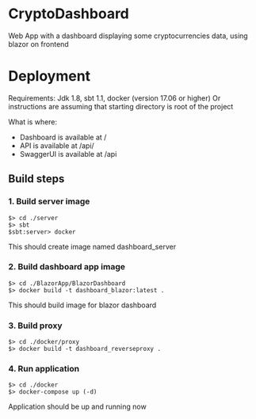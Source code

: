 # CryptoDashboard
Web App with a dashboard displaying some cryptocurrencies data, using blazor on frontend

# Deployment

Requirements: Jdk 1.8, sbt 1.1, docker (version 17.06 or higher)
Or instructions are assuming that starting directory is root of the project

What is where:

* Dashboard is available at /
* API is available at /api/<version>
* SwaggerUI is available at /api

## Build steps

### 1. Build server image

```
$> cd ./server
$> sbt
$sbt:server> docker
```
This should create image named dashboard_server

### 2. Build dashboard app image

```
$> cd ./BlazorApp/BlazorDashboard
$> docker build -t dashboard_blazor:latest .
```

This should build image for blazor dashboard

### 3. Build proxy

```
$> cd ./docker/proxy
$> docker build -t dashboard_reverseproxy .
```

### 4. Run application

```
$> cd ./docker
$> docker-compose up (-d)
```
Application should be up and running now

